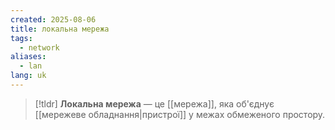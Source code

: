 ```yaml
---
created: 2025-08-06
title: локальна мережа
tags:
  - network
aliases:
  - lan
lang: uk
---
```

> [!tldr]
> **Локальна мережа** — це [[мережа]], яка об'єднує [[мережеве обладнання|пристрої]] у межах обмеженого простору.

